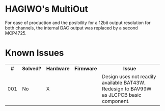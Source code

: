 <h1>HAGIWO's MultiOut</h1>
<p>For ease of production and the posibility for a 12bit output resolution for both channels, the internal DAC output was replaced by a second MCP4725.</p>

<h1>Known Issues</h1>
<table>
	<tr>
		<th>#</th>
		<th>Solved?</th>
		<th>Hardware</th>
		<th>Firmware</th>
		<th>Issue</th>
	</tr>
	<tr>
		<td>001</td>
		<td>No</td>
		<td>X</td>
		<td></td>
		<td>Design uses not readily available BAT43W. Redesign to BAV99W as JLCPCB basic component.</td>
	</tr>
</table>